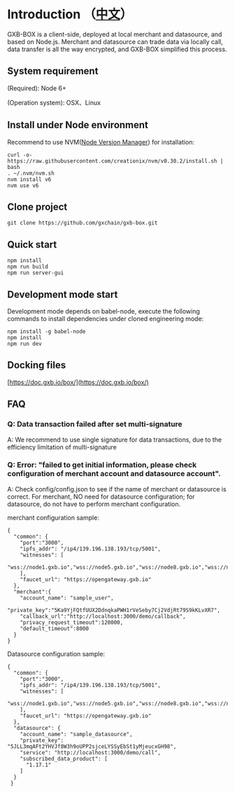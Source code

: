# Introduction （[中文](README-CN.md)）
GXB-BOX is a client-side, deployed at local merchant and datasource, and based on Node.js.
Merchant and datasource can trade data via locally call, data transfer is all the way encrypted, and GXB-BOX simplified this process.
## System requirement

(Required): Node 6+

(Operation system): OSX、Linux

## Install under Node environment

Recommend to use NVM([Node Version Manager](https://github.com/creationix/nvm)) for installation:

```
curl -o- https://raw.githubusercontent.com/creationix/nvm/v0.30.2/install.sh | bash
. ~/.nvm/nvm.sh
nvm install v6
nvm use v6
```

## Clone project

```
git clone https://github.com/gxchain/gxb-box.git
```

## Quick start

```
npm install
npm run build
npm run server-gui
```

## Development mode start

Development mode depends on babel-node, execute the following commands to install dependencies under cloned engineering mode:

```
npm install -g babel-node
npm install
npm run dev
```

## Docking files
[https://doc.gxb.io/box/](https://doc.gxb.io/box/)

## FAQ

### Q: Data transaction failed after set multi-signature
A: We recommend to use single signature for data transactions, due to the efficiency limitation of multi-signature
### Q: Error: "failed to get initial information, please check configuration of merchant account and datasource account".
A: Check config/config.json to see if the name of merchant or datasource is correct. For merchant, NO need for datasource configuration; for datasource, do not have to perform merchant configuration.

merchant configuration sample:

```
{
  "common": {
    "port":"3000",
    "ipfs_addr": "/ip4/139.196.138.193/tcp/5001",
    "witnesses": [
      "wss://node1.gxb.io","wss://node5.gxb.io","wss://node8.gxb.io","wss://node11.gxb.io"
    ],
    "faucet_url": "https://opengateway.gxb.io"
  },
  "merchant":{
    "account_name": "sample_user",
    "private_key":"5Ka9YjFQtfUUX2DdnqkaPWH1rVeSeby7Cj2VdjRt79S9kKLvXR7",
    "callback_url":"http://localhost:3000/demo/callback",
    "privacy_request_timeout":120000,
    "default_timeout":8000
  }
}
```

Datasource configuration sample:

```
{
  "common": {
    "port":"3000",
    "ipfs_addr": "/ip4/139.196.138.193/tcp/5001",
    "witnesses": [
      "wss://node1.gxb.io","wss://node5.gxb.io","wss://node8.gxb.io","wss://node11.gxb.io"
    ],
    "faucet_url": "https://opengateway.gxb.io"
  },
  "datasource": {
    "account_name": "sample_datasource",
    "private_key": "5JLL3mqAFt2YHVJf8W3h9oUPP2sjceLYSSyEbSt1yMjeucxGH98",
    "service": "http://localhost:3000/demo/call",
    "subscribed_data_product": [
      "1.17.1"
    ]
  }
 }
```

